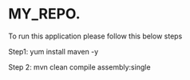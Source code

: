 # MY_REPO.
To run this application please follow this below steps

Step1:
yum install maven -y

Step 2:
mvn clean compile assembly:single
